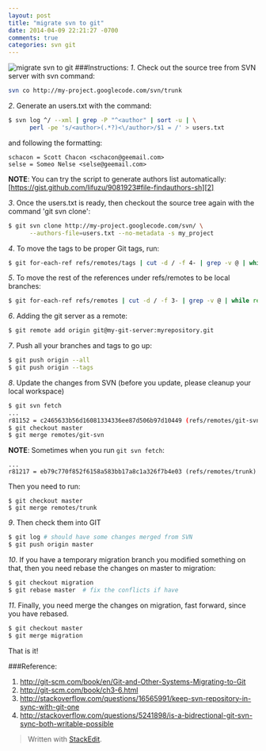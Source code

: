 ```yaml
---
layout: post
title: "migrate svn to git"
date: 2014-04-09 22:21:27 -0700
comments: true
categories: svn git
---
```

![migrate svn to git][1]
###Instructions:
*1*. Check out the source tree from SVN server with svn command:
```bash
svn co http://my-project.googlecode.com/svn/trunk
```
*2*. Generate an users.txt with the command:
```bash
$ svn log ^/ --xml | grep -P "^<author" | sort -u | \
      perl -pe 's/<author>(.*?)<\/author>/$1 = /' > users.txt
```
   and following the formatting:
```text
schacon = Scott Chacon <schacon@geemail.com>
selse = Someo Nelse <selse@geemail.com>
```
**NOTE**: You can try the script to generate authors list automatically: [https://gist.github.com/lifuzu/9081923#file-findauthors-sh][2]

*3*. Once the users.txt is ready, then checkout the source tree again with the command 'git svn clone':
```bash
$ git svn clone http://my-project.googlecode.com/svn/ \
      --authors-file=users.txt --no-metadata -s my_project
```
*4*. To move the tags to be proper Git tags, run:
```bash
$ git for-each-ref refs/remotes/tags | cut -d / -f 4- | grep -v @ | while read tagname; do git tag "$tagname" "tags/$tagname"; git branch -r -d "tags/$tagname"; done
```
*5*. To move the rest of the references under refs/remotes to be local branches:
```bash
$ git for-each-ref refs/remotes | cut -d / -f 3- | grep -v @ | while read branchname; do git branch "$branchname" "refs/remotes/$branchname"; git branch -r -d "$branchname"; done
```
*6*. Adding the git server as a remote:
```bash
$ git remote add origin git@my-git-server:myrepository.git
```
*7*. Push all your branches and tags to go up:
```bash
$ git push origin --all
$ git push origin --tags
```
*8*. Update the changes from SVN (before you update, please cleanup your local workspace)
```bash
$ git svn fetch
...
r81152 = c2465633b56d16081334336ee87d506b97d10449 (refs/remotes/git-svn)
$ git checkout master
$ git merge remotes/git-svn
```
**NOTE**: Sometimes when you run `git svn fetch`:
```
...
r81217 = eb79c770f852f6158a583bb17a8c1a326f7b4e03 (refs/remotes/trunk)
```
Then you need to run:
```
$ git checkout master
$ git merge remotes/trunk
```
*9*. Then check them into GIT
```bash
$ git log # should have some changes merged from SVN
$ git push origin master
```
*10*. If you have a temporary migration branch you modified something on that, then you need rebase the changes on master to migration:
```bash
$ git checkout migration
$ git rebase master  # fix the conflicts if have
```
*11*. Finally, you need merge the changes on migration, fast forward, since you have rebased.
```bash
$ git checkout master
$ git merge migration
```

That is it!

###Reference:
1. http://git-scm.com/book/en/Git-and-Other-Systems-Migrating-to-Git
2. http://git-scm.com/book/ch3-6.html
3. http://stackoverflow.com/questions/16565991/keep-svn-repository-in-sync-with-git-one
4. http://stackoverflow.com/questions/5241898/is-a-bidrectional-git-svn-sync-both-writable-possible

> Written with [StackEdit](https://stackedit.io/).


  [1]: https://lh6.googleusercontent.com/-zWvC0T4xLUM/U0YqARAy3HI/AAAAAAAAB34/N0PazinANn0/s0/svn_to_git-860x200.png "svn_to_git-860x200.png"
  [2]: https://gist.github.com/lifuzu/9081923#file-findauthors-sh
